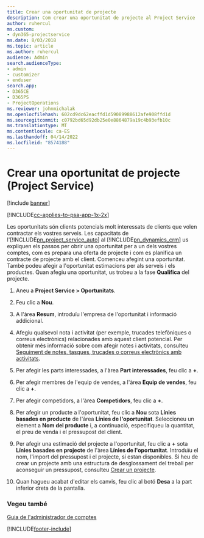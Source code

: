 ```yaml
---
title: Crear una oportunitat de projecte
description: Com crear una oportunitat de projecte al Project Service
author: ruhercul
ms.custom:
- dyn365-projectservice
ms.date: 8/03/2018
ms.topic: article
ms.author: ruhercul
audience: Admin
search.audienceType:
- admin
- customizer
- enduser
search.app:
- D365CE
- D365PS
- ProjectOperations
ms.reviewer: johnmichalak
ms.openlocfilehash: 602cd9dc62eacffd1d59089988612afe908ffd1d
ms.sourcegitcommit: c0792bd65d92db25e0e8864879a19c4b93efb10c
ms.translationtype: MT
ms.contentlocale: ca-ES
ms.lasthandoff: 04/14/2022
ms.locfileid: "8574188"
---
```

# <a name="create-a-project-opportunity-project-service"></a>Crear una oportunitat de projecte (Project Service)

[!include [banner](../includes/psa-now-project-operations.md)]

[!INCLUDE[cc-applies-to-psa-app-1x-2x](../includes/cc-applies-to-psa-app-1x-2x.md)]

Les oportunitats són clients potencials molt interessats de clients que volen contractar els vostres serveis. Les capacitats de l'[!INCLUDE[pn_project_service_auto](../includes/pn-project-service-auto.md)] al [!INCLUDE[pn_dynamics_crm](../includes/pn-dynamics-crm.md)] us expliquen els passos per obrir una oportunitat per a un dels vostres comptes, com es prepara una oferta de projecte i com es planifica un contracte de projecte amb el client. Comenceu afegint una oportunitat. També podeu afegir a l'oportunitat estimacions per als serveis i els productes. Quan afegiu una oportunitat, us trobeu a la fase **Qualifica** del projecte.  
  
1.  Aneu a **Project Service > Oportunitats**.  
  
2.  Feu clic a **Nou**.  
  
3.  A l'àrea **Resum**, introduïu l'empresa de l'oportunitat i informació addicional.  
  
4.  Afegiu qualsevol nota i activitat (per exemple, trucades telefòniques o correus electrònics) relacionades amb aquest client potencial. Per obtenir més informació sobre com afegir notes i activitats, consulteu [Seguiment de notes, tasques, trucades o correus electrònics amb activitats](/dynamics365/customerengagement/on-premises/basics/work-with-activities).  
  
5.  Per afegir les parts interessades, a l'àrea **Part interessades**, feu clic a **+**.  
  
6.  Per afegir membres de l'equip de vendes, a l'àrea **Equip de vendes**, feu clic a **+**.  
  
7.  Per afegir competidors, a l'àrea **Competidors**, feu clic a **+**.  
  
8.  Per afegir un producte a l'oportunitat, feu clic a **Nou** sota **Línies basades en producte** de l'àrea **Línies de l'oportunitat**. Seleccioneu un element a **Nom del producte** i, a continuació, especifiqueu la quantitat, el preu de venda i el pressupost del client.  
  
9. Per afegir una estimació del projecte a l'oportunitat, feu clic a **+** sota **Línies basades en projecte** de l'àrea **Línies de l'oportunitat**. Introduïu el nom, l'import del pressupost i el projecte, si estan disponibles. Si heu de crear un projecte amb una estructura de desglossament del treball per aconseguir un pressupost, consulteu [Crear un projecte](../psa/create-project.md).  
  
10. Quan hagueu acabat d'editar els canvis, feu clic al botó **Desa** a la part inferior dreta de la pantalla.  
  
### <a name="see-also"></a>Vegeu també  
 [Guia de l'administrador de comptes](../psa/account-manager-guide.md)


[!INCLUDE[footer-include](../includes/footer-banner.md)]

